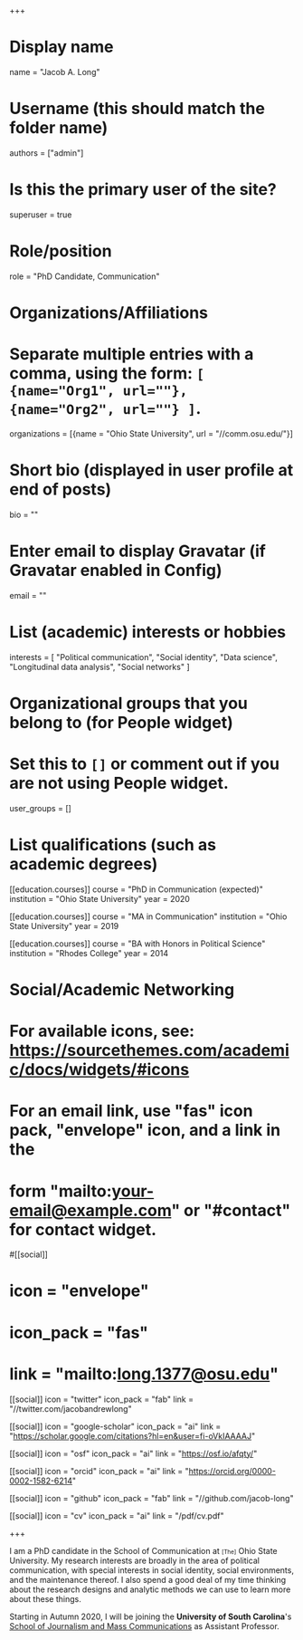 +++
# Display name
name = "Jacob A. Long"

# Username (this should match the folder name)
authors = ["admin"]

# Is this the primary user of the site?
superuser = true

# Role/position
role = "PhD Candidate, Communication"

# Organizations/Affiliations
#   Separate multiple entries with a comma, using the form: `[ {name="Org1", url=""}, {name="Org2", url=""} ]`.
organizations = [{name = "Ohio State University", url = "//comm.osu.edu/"}]

# Short bio (displayed in user profile at end of posts)
bio = ""

# Enter email to display Gravatar (if Gravatar enabled in Config)
email = ""

# List (academic) interests or hobbies
interests = [
    "Political communication",
    "Social identity",
    "Data science",
    "Longitudinal data analysis",
    "Social networks"
  ]

# Organizational groups that you belong to (for People widget)
#   Set this to `[]` or comment out if you are not using People widget.
user_groups = []

# List qualifications (such as academic degrees)
[[education.courses]]
  course = "PhD in Communication (expected)"
  institution = "Ohio State University"
  year = 2020

[[education.courses]]
  course = "MA in Communication"
  institution = "Ohio State University"
  year = 2019

[[education.courses]]
  course = "BA with Honors in Political Science"
  institution = "Rhodes College"
  year = 2014

# Social/Academic Networking
# For available icons, see: https://sourcethemes.com/academic/docs/widgets/#icons
#   For an email link, use "fas" icon pack, "envelope" icon, and a link in the
#   form "mailto:your-email@example.com" or "#contact" for contact widget.

#[[social]]
#  icon = "envelope"
#  icon_pack = "fas"
#  link = "mailto:long.1377@osu.edu"

[[social]]
  icon = "twitter"
  icon_pack = "fab"
  link = "//twitter.com/jacobandrewlong"

[[social]]
  icon = "google-scholar"
  icon_pack = "ai"
  link = "https://scholar.google.com/citations?hl=en&user=fi-oVkIAAAAJ"
  
[[social]]
  icon = "osf"
  icon_pack = "ai"
  link = "https://osf.io/afqty/"

[[social]]
  icon = "orcid"
  icon_pack = "ai"
  link = "https://orcid.org/0000-0002-1582-6214"

[[social]]
  icon = "github"
  icon_pack = "fab"
  link = "//github.com/jacob-long"

[[social]]
  icon = "cv"
  icon_pack = "ai"
  link = "/pdf/cv.pdf"

+++

I am a PhD candidate in the School of Communication at 
<font size="1">[The]</font> 
Ohio State University. My research interests are broadly in the area of 
political communication, with special interests in social identity, social 
environments, and the maintenance thereof. I also spend a good deal of my time
thinking about the research designs and analytic methods we can use to learn
more about these things.

Starting in Autumn 2020, I will be joining the **University of South Carolina**'s
[School of Journalism and Mass Communications](https://www.sc.edu/study/colleges_schools/cic/journalism_and_mass_communications/index.php) 
as Assistant Professor.


